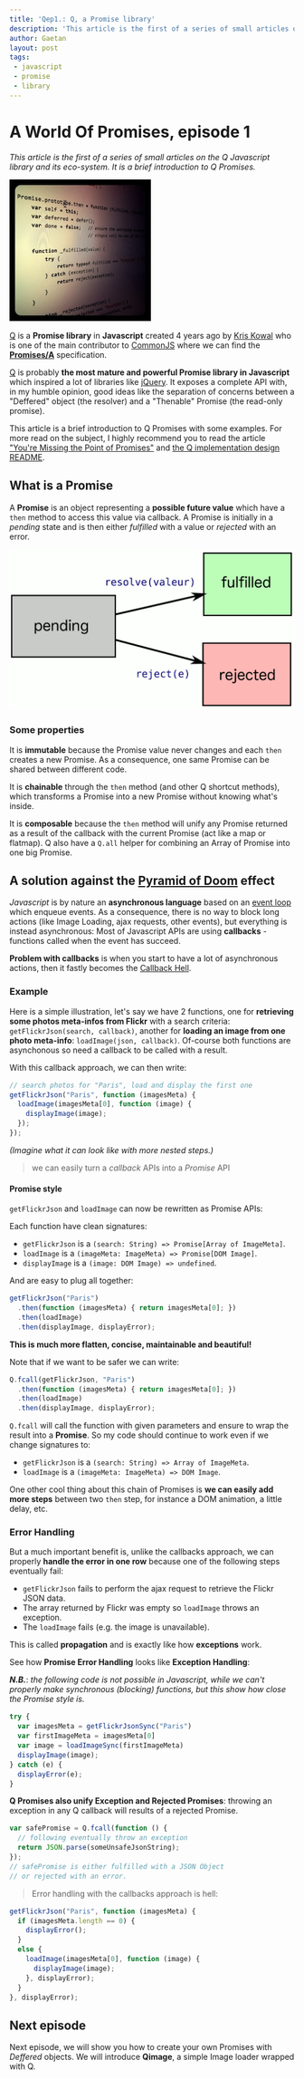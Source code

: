 ```yaml
---
title: 'Qep1.: Q, a Promise library'
description: 'This article is the first of a series of small articles on the Q Javascript library and its eco-system. It is a brief introduction to Q Promises.'
author: Gaetan
layout: post
tags:
 - javascript
 - promise
 - library
---
```


[1]: http://github.com/kriskowal/q
[2]: http://github.com/gre/qimage
[3]: https://github.com/kriskowal
[4]: http://wiki.commonjs.org/
[5]: http://domenic.me/2012/10/14/youre-missing-the-point-of-promises/
[6]: https://raw.github.com/kriskowal/q/master/design/README.js
[7]: https://developer.mozilla.org/en-US/docs/Web/JavaScript/Guide/EventLoop
[8]: http://jquery.com/
[9]: http://wiki.commonjs.org/wiki/Promises/A
[10]: http://tritarget.org/blog/2012/11/28/the-pyramid-of-doom-a-javascript-style-trap/

# A World Of Promises, episode 1

*This article is the first of a series of small articles 
on the Q Javascript library and its eco-system.
It is a brief introduction to Q Promises.*

<img src="/images/2013/07/promise_then_thumbnail.jpg" alt="" class="thumbnail-left" />

[Q][1] is a **Promise library** in **Javascript** 
created 4 years ago by [Kris Kowal][3] who is one of the main contributor to [CommonJS][4]
where we can find the **[Promises/A][9]** specification.

[Q][1] is probably **the most mature and powerful Promise library in Javascript**
which inspired a lot of libraries like [jQuery][8].
It exposes a complete API with, in my humble opinion, 
good ideas like the separation of concerns between a "Deffered" object (the resolver) 
and a "Thenable" Promise (the read-only promise).

This article is a brief introduction to Q Promises with some examples.
For more read on the subject, I highly recommend you to read
the article ["You're Missing the Point of Promises"][5] 
and [the Q implementation design README][6].

<!-- more -->

## What is a Promise

A **Promise** is an object representing a **possible future value** which have 
a `then` method to access this value via callback. A Promise is initially 
in a *pending* state and is then either *fulfilled* with a value or *rejected* with an error.

![Schema representing Promise states: pending -> fulfilled|rejected](/images/2013/07/promise.png)
### Some properties

It is **immutable** because the Promise value never changes and each `then` creates a new Promise. 
As a consequence, one same Promise can be shared between different code.

It is **chainable** through the `then` method (and other Q shortcut methods),
which transforms a Promise into a new Promise without knowing what's inside.

It is **composable** because the `then` method will unify any Promise returned as 
a result of the callback with the current Promise (act like a map or flatmap). 
Q also have a `Q.all` helper for combining an Array of Promise into one big Promise.

## A solution against the [Pyramid of Doom][10] effect

*Javascript* is by nature an **asynchronous language** based on an [event loop][7] which enqueue events.
As a consequence, there is no way to block long actions (like Image Loading, ajax requests, other events), but everything is instead asynchronous:
Most of Javascript APIs are using **callbacks** - functions called when the event has succeed.

**Problem with callbacks** is when you start to have a lot of asynchronous actions, then it fastly becomes the [Callback Hell](http://callbackhell.com/).

### Example

Here is a simple illustration, let's say we have 2 functions, 
one for **retrieving some photos meta-infos from Flickr** with a search criteria: `getFlickrJson(search, callback)`, 
another for **loading an image from one photo meta-info**: `loadImage(json, callback)`. 
Of-course both functions are asynchonous so need a callback to be called with a result.

With this callback approach, we can then write:

```javascript
// search photos for "Paris", load and display the first one
getFlickrJson("Paris", function (imagesMeta) {
  loadImage(imagesMeta[0], function (image) {
    displayImage(image);
  });
});
```
*(Imagine what it can look like with more nested steps.)*

> we can easily turn a *callback* APIs into a *Promise* API

#### Promise style

`getFlickrJson` and `loadImage` can now be rewritten as Promise APIs:

Each function have clean signatures:

* `getFlickrJson` is a `(search: String) => Promise[Array of ImageMeta]`.
* `loadImage` is a `(imageMeta: ImageMeta) => Promise[DOM Image]`.
* `displayImage` is a `(image: DOM Image) => undefined`.

And are easy to plug all together:

```javascript
getFlickrJson("Paris")
  .then(function (imagesMeta) { return imagesMeta[0]; })
  .then(loadImage)
  .then(displayImage, displayError);
```

**This is much more flatten, concise, maintainable and beautiful!**

Note that if we want to be safer we can write:

```javascript
Q.fcall(getFlickrJson, "Paris")
  .then(function (imagesMeta) { return imagesMeta[0]; })
  .then(loadImage)
  .then(displayImage, displayError);
```

`Q.fcall` will call the function with given parameters and ensure to wrap the result into a **Promise**.
So my code should continue to work even if we change signatures to:

* `getFlickrJson` is a `(search: String) => Array of ImageMeta`.
* `loadImage` is a `(imageMeta: ImageMeta) => DOM Image`.

One other cool thing about this chain of Promises is **we can easily add more steps** between two `then` step, for instance a DOM animation, a little delay, etc.

### Error Handling

But a much important benefit is, unlike the callbacks approach,
we can properly **handle the error in one row** because one of the following steps eventually fail:

* `getFlickrJson` fails to perform the ajax request to retrieve the Flickr JSON data.
* The array returned by Flickr was empty so `loadImage` throws an exception.
* The `loadImage` fails (e.g. the image is unavailable).

This is called **propagation** and is exactly like how **exceptions** work.

See how **Promise Error Handling** looks like **Exception Handling**:

***N.B.***: *the following code is not possible in Javascript,
while we can't properly make synchronous (blocking) functions,
but this show how close the Promise style is.*

```javascript
try {
  var imagesMeta = getFlickrJsonSync("Paris")
  var firstImageMeta = imagesMeta[0]
  var image = loadImageSync(firstImageMeta)
  displayImage(image);
} catch (e) {
  displayError(e);
}
```

**Q Promises also unify Exception and Rejected Promises**:
throwing an exception in any Q callback will results of a rejected Promise.

```javascript
var safePromise = Q.fcall(function () {
  // following eventually throw an exception
  return JSON.parse(someUnsafeJsonString);
});
// safePromise is either fulfilled with a JSON Object
// or rejected with an error.
```

> Error handling with the callbacks approach is hell:

```javascript
getFlickrJson("Paris", function (imagesMeta) {
  if (imagesMeta.length == 0) {
    displayError();
  }
  else {
    loadImage(imagesMeta[0], function (image) {
      displayImage(image);
    }, displayError);
  }
}, displayError);
```


## Next episode

Next episode, we will show you how to create your own Promises with *Deffered* objects.
We will introduce **Qimage**, a simple Image loader wrapped with Q.


